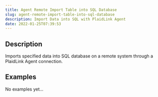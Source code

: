 ```yaml
---
title: Agent Remote Import Table into SQL Database
slug: agent-remote-import-table-into-sql-database
description: Import Data into SQL with PlaidLink Agent
date: 2022-01-25T07:39:53
---
```


## Description


Imports specified data into SQL database on a remote system through a PlaidLink Agent connection.


## Examples

No examples yet...
